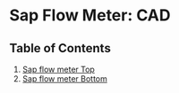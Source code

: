 # Sap Flow Meter: CAD

## Table of Contents

1. [Sap flow meter Top](https://a360.co/2OUiD7d)
2. [Sap flow meter Bottom](https://a360.co/2OUiD7d)
